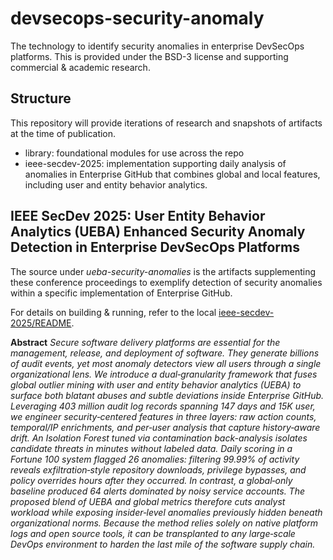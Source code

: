 # devsecops-security-anomaly
The technology to identify security anomalies in enterprise DevSecOps platforms. This is provided under the BSD-3 license and supporting commercial & academic research.

## Structure

This repository will provide iterations of research and snapshots of artifacts at the time of publication.

- library: foundational modules for use across the repo
- ieee-secdev-2025: implementation supporting daily analysis of anomalies in Enterprise GitHub that combines global and local features, including user and entity behavior analytics.

## IEEE SecDev 2025: User Entity Behavior Analytics (UEBA) Enhanced Security Anomaly Detection in Enterprise DevSecOps Platforms

The source under *ueba-security-anomalies* is the artifacts supplementing these conference proceedings to exemplify detection of security anomalies within a specific implementation of Enterprise GitHub.

For details on building & running, refer to the local [ieee-secdev-2025/README](ieee-secdev-2025/README).

**Abstract**
*Secure software delivery platforms are essential for the management, release, and deployment of software. They generate billions of audit events, yet most anomaly detectors view all users through a single organizational lens. We introduce a dual‑granularity framework that fuses global outlier mining with user and entity behavior analytics (UEBA) to surface both blatant abuses and subtle deviations inside Enterprise GitHub. Leveraging 403 million audit log records spanning 147 days and 15K user, we engineer security‑centered features in three layers: raw action counts, temporal/IP enrichments, and per‑user analysis that capture history‑aware drift. An Isolation Forest tuned via contamination back-analysis isolates candidate threats in minutes without labeled data. Daily scoring in a Fortune 100 system flagged 26 anomalies: filtering 99.99\% of activity reveals exfiltration‑style repository downloads, privilege bypasses, and policy overrides hours after they occurred. In contrast, a global‑only baseline produced 64 alerts dominated by noisy service accounts. The proposed blend of UEBA and global metrics therefore cuts analyst workload while exposing insider‑level anomalies previously hidden beneath organizational norms. Because the method relies solely on native platform logs and open source tools, it can be transplanted to any large‑scale DevOps environment to harden the last mile of the software supply chain.*